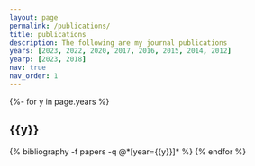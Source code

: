 ```yaml
---
layout: page
permalink: /publications/
title: publications
description: The following are my journal publications
years: [2023, 2022, 2020, 2017, 2016, 2015, 2014, 2012]
yearp: [2023, 2018]
nav: true
nav_order: 1
---
```

<!-- _pages/publications.md -->
<div class="publications">

{%- for y in page.years %}
  <h2 class="year">{{y}}</h2>
  {% bibliography -f papers -q @*[year={{y}}]* %}
  <!-- {% bibliography -f {{ site.scholar.bibliography }} -q @*[year={{y}}]* %} -->
{% endfor %}

</div>
<!-- 
------------------------------------------------------------------------------------------------------------------------

## Preprints

<div class="publications">

{%- for x in page.yearp %}
  <h2 class="year">{{x}}</h2>
  {% bibliography -f preprints -q @*[year={{x}}]* %}
{% endfor %}

</div> -->
